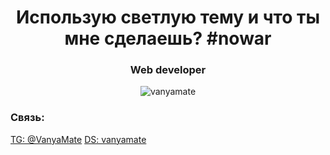 <h1 align="center">Использую светлую тему и что ты мне сделаешь? #nowar</h1>
<h3 align="center">Web developer</h3>

<p align="center"> <img src="https://komarev.com/ghpvc/?username=vanyamate&label=Profile%20views&color=0e75b6&style=flat" alt="vanyamate" /> </p>

<h3 align="left">Связь:</h3>
<p align="left">
<a href="https://t.me/VanyaMate" target="blank">TG: @VanyaMate</a>
<a href="https://discord.com/users/257910472769011712" target="blank">DS: vanyamate</a>
</p>
